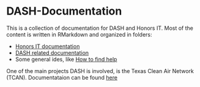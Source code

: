 # DASH-Documentation

This is a collection of documentation for DASH and Honors IT. Most of the content is written in RMarkdown and organized in folders:

* [Honors IT documentation](https://github.com/DataAnalyticsinStudentHands/DASH-Documentation/tree/master/Honors%20IT)
* [DASH related documentation](https://github.com/DataAnalyticsinStudentHands/DASH-Documentation/tree/master/DASH)
* Some general ides, like [How to find help](https://github.com/DataAnalyticsinStudentHands/DASH-Documentation/blob/master/General/GettingHelp.Rmd)

One of the main projects DASH is involved, is the Texas Clean Air Network (TCAN). Documentataion can be found [here](https://github.com/TexasCleanAirNetwork)
